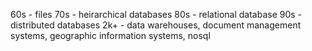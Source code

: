 60s - files
70s - heirarchical databases
80s - relational database
90s - distributed databases
2k+ - data warehouses, document management systems, geographic information systems, nosql